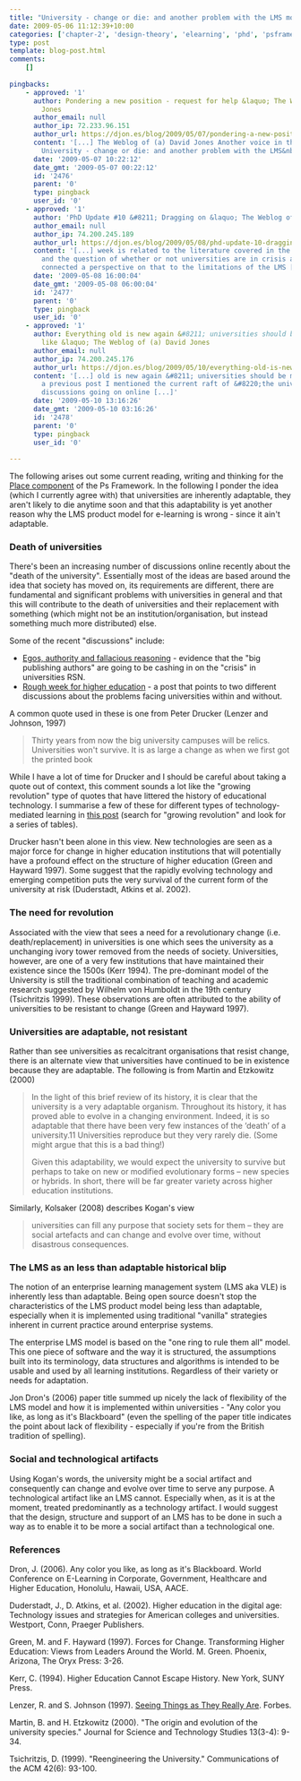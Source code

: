 ```yaml
---
title: "University - change or die: and another problem with the LMS model"
date: 2009-05-06 11:12:39+10:00
categories: ['chapter-2', 'design-theory', 'elearning', 'phd', 'psframework', 'thesis']
type: post
template: blog-post.html
comments:
    []
    
pingbacks:
    - approved: '1'
      author: Pondering a new position - request for help &laquo; The Weblog of (a) David
        Jones
      author_email: null
      author_ip: 72.233.96.151
      author_url: https://djon.es/blog/2009/05/07/pondering-a-new-position/
      content: '[...] The Weblog of (a) David Jones Another voice in the blogosphere    &laquo;
        University - change or die: and another problem with the LMS&nbsp;model [...]'
      date: '2009-05-07 10:22:12'
      date_gmt: '2009-05-07 00:22:12'
      id: '2476'
      parent: '0'
      type: pingback
      user_id: '0'
    - approved: '1'
      author: 'PhD Update #10 &#8211; Dragging on &laquo; The Weblog of (a) David Jones'
      author_email: null
      author_ip: 74.200.245.189
      author_url: https://djon.es/blog/2009/05/08/phd-update-10-dragging-on/
      content: '[...] week is related to the literature covered in the Place component
        and the question of whether or not universities are in crisis and might die. I&#8217;ve
        connected a perspective on that to the limitations of the LMS [...]'
      date: '2009-05-08 16:00:04'
      date_gmt: '2009-05-08 06:00:04'
      id: '2477'
      parent: '0'
      type: pingback
      user_id: '0'
    - approved: '1'
      author: Everything old is new again &#8211; universities should be more business
        like &laquo; The Weblog of (a) David Jones
      author_email: null
      author_ip: 74.200.245.176
      author_url: https://djon.es/blog/2009/05/10/everything-old-is-new-again-universities-should-be-more-business-like/
      content: '[...] old is new again &#8211; universities should be more business&nbsp;like  In
        a previous post I mentioned the current raft of &#8220;the university will die&#8221;
        discussions going on online [...]'
      date: '2009-05-10 13:16:26'
      date_gmt: '2009-05-10 03:16:26'
      id: '2478'
      parent: '0'
      type: pingback
      user_id: '0'
    
---
```

The following arises out some current reading, writing and thinking for the [Place component](/blog2/2009/05/06/place-component-of-the-ps-framework/) of the Ps Framework. In the following I ponder the idea (which I currently agree with) that universities are inherently adaptable, they aren't likely to die anytime soon and that this adaptability is yet another reason why the LMS product model for e-learning is wrong - since it ain't adaptable.

### Death of universities

There's been an increasing number of discussions online recently about the "death of the university". Essentially most of the ideas are based around the idea that society has moved on, its requirements are different, there are fundamental and significant problems with universities in general and that this will contribute to the death of universities and their replacement with something (which might not be an institution/organisation, but instead something much more distributed) else.

Some of the recent "discussions" include:

- [Egos, authority and fallacious reasoning](http://eduspaces.net/csessums/weblog/666547.html) - evidence that the "big publishing authors" are going to be cashing in on the "crisis" in universities RSN.
- [Rough week for higher education](http://www.elearnspace.org/blog/2009/04/25/rough-week-for-higher-education/) - a post that points to two different discussions about the problems facing universities within and without.

A common quote used in these is one from Peter Drucker (Lenzer and Johnson, 1997)

> Thirty years from now the big university campuses will be relics. Universities won't survive. It is as large a change as when we first got the printed book

While I have a lot of time for Drucker and I should be careful about taking a quote out of context, this comment sounds a lot like the "growing revolution" type of quotes that have littered the history of educational technology. I summarise a few of these for different types of technology-mediated learning in [this post](/blog2/2009/04/25/lessons-for-e-learning/) (search for "growing revolution" and look for a series of tables).

Drucker hasn't been alone in this view. New technologies are seen as a major force for change in higher education institutions that will potentially have a profound effect on the structure of higher education (Green and Hayward 1997). Some suggest that the rapidly evolving technology and emerging competition puts the very survival of the current form of the university at risk (Duderstadt, Atkins et al. 2002).

### The need for revolution

Associated with the view that sees a need for a revolutionary change (i.e. death/replacement) in universities is one which sees the university as a unchanging ivory tower removed from the needs of society. Universities, however, are one of a very few institutions that have maintained their existence since the 1500s (Kerr 1994). The pre-dominant model of the University is still the traditional combination of teaching and academic research suggested by Wilhelm von Humboldt in the 19th century (Tsichritzis 1999). These observations are often attributed to the ability of universities to be resistant to change (Green and Hayward 1997).

### Universities are adaptable, not resistant

Rather than see universities as recalcitrant organisations that resist change, there is an alternate view that universities have continued to be in existence because they are adaptable. The following is from Martin and Etzkowitz (2000)

> In the light of this brief review of its history, it is clear that the university is a very adaptable organism. Throughout its history, it has proved able to evolve in a changing environment. Indeed, it is so adaptable that there have been very few instances of the ‘death’ of a university.11 Universities reproduce but they very rarely die. (Some might argue that this is a bad thing!)
> 
> Given this adaptability, we would expect the university to survive but perhaps to take on new or modified evolutionary forms – new species or hybrids. In short, there will be far greater variety across higher education institutions.

Similarly, Kolsaker (2008) describes Kogan's view

> universities can fill any purpose that society sets for them – they are social artefacts and can change and evolve over time, without disastrous consequences.

### The LMS as an less than adaptable historical blip

The notion of an enterprise learning management system (LMS aka VLE) is inherently less than adaptable. Being open source doesn't stop the characteristics of the LMS product model being less than adaptable, especially when it is implemented using traditional "vanilla" strategies inherent in current practice around enterprise systems.

The enterprise LMS model is based on the "one ring to rule them all" model. This one piece of software and the way it is structured, the assumptions built into its terminology, data structures and algorithms is intended to be usable and used by all learning institutions. Regardless of their variety or needs for adaptation.

Jon Dron's (2006) paper title summed up nicely the lack of flexibility of the LMS model and how it is implemented within universities - "Any color you like, as long as it's Blackboard" (even the spelling of the paper title indicates the point about lack of flexibility - especially if you're from the British tradition of spelling).

### Social and technological artifacts

Using Kogan's words, the university might be a social artifact and consequently can change and evolve over time to serve any purpose. A technological artifact like an LMS cannot. Especially when, as it is at the moment, treated predominantly as a technology artifact. I would suggest that the design, structure and support of an LMS has to be done in such a way as to enable it to be more a social artifact than a technological one.

### References

Dron, J. (2006). Any color you like, as long as it's Blackboard. World Conference on E-Learning in Corporate, Government, Healthcare and Higher Education, Honolulu, Hawaii, USA, AACE.

Duderstadt, J., D. Atkins, et al. (2002). Higher education in the digital age: Technology issues and strategies for American colleges and universities. Westport, Conn, Praeger Publishers.

Green, M. and F. Hayward (1997). Forces for Change. Transforming Higher Education: Views from Leaders Around the World. M. Green. Phoenix, Arizona, The Oryx Press: 3-26.

Kerr, C. (1994). Higher Education Cannot Escape History. New York, SUNY Press.

Lenzer, R. and S. Johnson (1997). [Seeing Things as They Really Are](http://www.forbes.com/forbes/97/0310/5905122a.htm#DRUC). Forbes.

Martin, B. and H. Etzkowitz (2000). "The origin and evolution of the university species." Journal for Science and Technology Studies 13(3-4): 9-34.

Tsichritzis, D. (1999). "Reengineering the University." Communications of the ACM 42(6): 93-100.